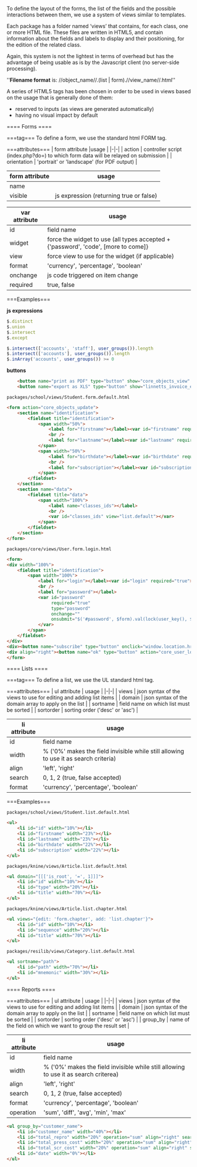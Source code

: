 To define the layout of the forms, the list of the fields and the possible interactions between them, we use a system of views similar to templates.

Each package has a folder named ‘views’ that contains, for each class, one or more HTML file.
These files are written in HTML5, and contain information about the fields and labels to display and their positioning, for the edition of the related class.

Again, this system is not the lightest in terms of overhead but has the advantage of being usable as is by the Javascript client (no server-side processing).

''**Filename format** is: //object_name//.(list | form).//view_name//.html''

A series of HTML5 tags has been chosen in order to be used in views based on the usage that is generally done of them:
  * reserved to inputs (as views are generated automatically) 
  * having no visual impact by default

==== Forms ==== 

===tag===
To define a form, we use the standard html FORM tag.

===attributes===
| form attribute     |usage           |
|-|-|
| action       | controller script (index.php?do=) to which form data will be relayed on submission |
| orientation  | 'portrait' or 'landscape' (for PDF output) |

| form attribute     |usage           |
|-|-|
| name       |  |
| visible  | js expression (returning true or false) |

| var attribute     | usage |
|-|-|
| id		| field name |
| widget	| force the widget to use (all types accepted + {'password', 'code', [more to come]} |
| view		| force view to use for the widget (if applicable) |
| format	| 'currency', 'percentage', 'boolean' |
| onchange	| js code triggered on item change |
| required	| true, false |



===Examples===


**js expressions**
```javascript
$.distinct
$.union 
$.intersect
$.except 

$.intersect(['accounts', 'staff'], user_groups()).length
$.intersect(['accounts'], user_groups()).length
$.inArray('accounts', user_groups()) >= 0
```

**buttons**
```html
	<button name="print as PDF" type="button" show="core_objects_view" view="form.report" output="pdf"></button>
	<button name="export as XLS" type="button" show="linnetts_invoice_export"></button>		
```

`packages/school/views/Student.form.default.html`

```html
<form action="core_objects_update">
    <section name="identification">
        <fieldset title="identification">
            <span width="50%">
                <label for="firstname"></label><var id="firstname" required="true"></var>
                <br />
                <label for="lastname"></label><var id="lastname" required="true"></var>
            </span>
            <span width="50%">
                <label for="birthdate"></label><var id="birthdate" required="true"></var>
                <br />
                <label for="subscription"></label><var id="subscription" required="false"></var>				
            </span>
        </fieldset>
    </section>
    <section name="data">
        <fieldset title="data">
            <span width="100%">			
                <label name="classes_ids"></label>
                <br />
                <var id="classes_ids" view="list.default"></var>
            </span>								
        </fieldset>
    </section>
</form>
```

`packages/core/views/User.form.login.html`
```html
<form>
<div width="100%">
	<fieldset title="identification">
		<span width="100%">
			<label for="login"></label><var id="login" required="true"></var>
			<br />
			<label for="password"></label>
			<var id="password" 
				 required="true" 
				 type="password" 
				 onchange="" 
				 onsubmit="$('#password', $form).val(lock(user_key(), $('#password', $form).val()))">
			</var>
		</span>
	</fieldset>
</div>
<div><button name="subscribe" type="button" onclick="window.location.href='?show=core_user_subscribe'"></button></div>
<div align="right"><button name="ok" type="button" action="core_user_login"></button></div>
</form>
```

==== Lists ==== 

===tag===
To define a list, we use the UL standard html tag.


===attributes===
| ul attribute     | usage |
|-|-|
| views		| json syntax of the views to use for editing and adding list items |
| domain	| json syntax of the domain array to apply on the list |
| sortname	| field name on which list must be sorted |
| sortorder	| sorting order ('desc' or 'asc') |


| li attribute     | usage |
|-|-|
| id		| field name |
| width		| % ('0%' makes the field invisible while still allowing to use it as search criteria) |
| align		| 'left', 'right' |
| search	| 0, 1, 2 (true, false accepted) |
| format	| 'currency', 'percentage', 'boolean' |

===Examples===

`packages/school/views/Student.list.default.html`

```html
<ul>
	<li id="id" width="10%"></li>
	<li id="firstname" width="23%"></li>
	<li id="lastname" width="23%"></li>	
	<li id="birthdate" width="22%"></li>	
	<li id="subscription" width="22%"></li>	
</ul>
```

`packages/knine/views/Article.list.default.html`

```html
<ul domain="[[['is_root', '=', 1]]]">
	<li id="id" width="10%"></li>	
	<li id="type" width="20%"></li>		
	<li id="title" width="70%"></li>			
</ul>
```

`packages/knine/views/Article.list.chapter.html`

```html
<ul views="{edit: 'form.chapter', add: 'list.chapter'}">
	<li id="id" width="10%"></li>	
	<li id="sequence" width="20%"></li>		
	<li id="title" width="70%"></li>			
</ul>
```

`packages/resilib/views/Category.list.default.html`

```html
<ul sortname="path">
	<li id="path" width="70%"></li>		
	<li id="mnemonic" width="30%"></li>
</ul>
```

==== Reports ==== 

===attributes===
| ul attribute     | usage |
|-|-|
| views		| json syntax of the views to use for editing and adding list items |
| domain	| json syntax of the domain array to apply on the list |
| sortname	| field name on which list must be sorted |
| sortorder	| sorting order ('desc' or 'asc') |
| group_by	| name of the field on which we want to group the result set |



| li attribute     | usage |
|-|-|
| id		| field name |
| width		| % ('0%' makes the field invisible while still allowing to use it as search criterea) |
| align		| 'left', 'right' |
| search	| 0, 1, 2 (true, false accepted) |
| format	| 'currency', 'percentage', 'boolean' |
| operation	| 'sum', 'diff', 'avg', 'min', 'max' |


```html
<ul group_by="customer_name">
	<li id="customer_name" width="40%"></li>
	<li id="total_repro" width="20%" operation="sum" align="right" search="false"></li>
	<li id="total_press_cost" width="20%" operation="sum" align="right" search="false"></li>		
	<li id="total_scr_cost" width="20%" operation="sum" align="right" search="false"></li>
	<li id="date" width="0%"></li>	
</ul>
```
